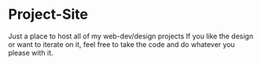 # Project-Site
 Just a place to host all of my web-dev/design projects
 If you like the design or want to iterate on it, feel free to take the code and do whatever you please with it.
